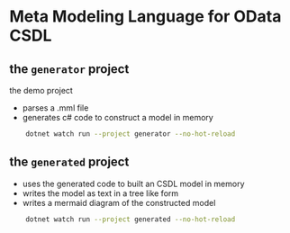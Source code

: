 
# Meta Modeling Language for OData CSDL 



## the `generator` project

the demo project
- parses a .mml file
- generates c# code to construct a model in memory

```sh
    dotnet watch run --project generator --no-hot-reload
```

## the `generated` project
- uses the generated code to built an CSDL model in memory
- writes the model as text in a tree like form
- writes a mermaid diagram of the constructed model

```sh
    dotnet watch run --project generated --no-hot-reload
```
